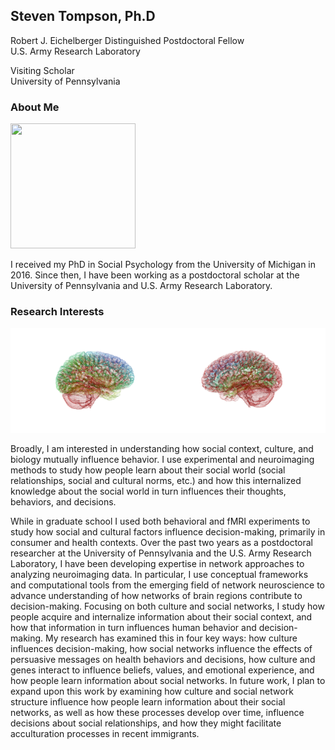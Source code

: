 ## Steven Tompson, Ph.D

Robert J. Eichelberger Distinguished Postdoctoral Fellow  
U.S. Army Research Laboratory  

Visiting Scholar  
University of Pennsylvania  

### About Me

<img src="stompson26.github.io/static/IMG_5032 (1).jpg" width="200" height="200">

I received my PhD in Social Psychology from the University of Michigan in 2016. Since then, I have been working as a postdoctoral scholar at the University of Pennsylvania and U.S. Army Research Laboratory.

### Research Interests

![brain_logo](static/Picture3.png)

Broadly, I am interested in understanding how social context, culture, and biology mutually influence behavior. I use experimental and neuroimaging methods to study how people learn about their social world (social relationships, social and cultural norms, etc.) and how this internalized knowledge about the social world in turn influences their thoughts, behaviors, and decisions.  

While in graduate school I used both behavioral and fMRI experiments to study how social and cultural factors influence decision-making, primarily in consumer and health contexts. Over the past two years as a postdoctoral researcher at the University of Pennsylvania and the U.S. Army Research Laboratory, I have been developing expertise in network approaches to analyzing neuroimaging data. In particular, I use conceptual frameworks and computational tools from the emerging field of network neuroscience to advance understanding of how networks of brain regions contribute to decision-making. Focusing on both culture and social networks, I study how people acquire and internalize information about their social context, and how that information in turn influences human behavior and decision-making. My research has examined this in four key ways: how culture influences decision-making, how social networks influence the effects of persuasive messages on health behaviors and decisions, how culture and genes interact to influence beliefs, values, and emotional experience, and how people learn information about social networks.  In future work, I plan to expand upon this work by examining how culture and social network structure influence how people learn information about their social networks, as well as how these processes develop over time, influence decisions about social relationships, and how they might facilitate acculturation processes in recent immigrants.
